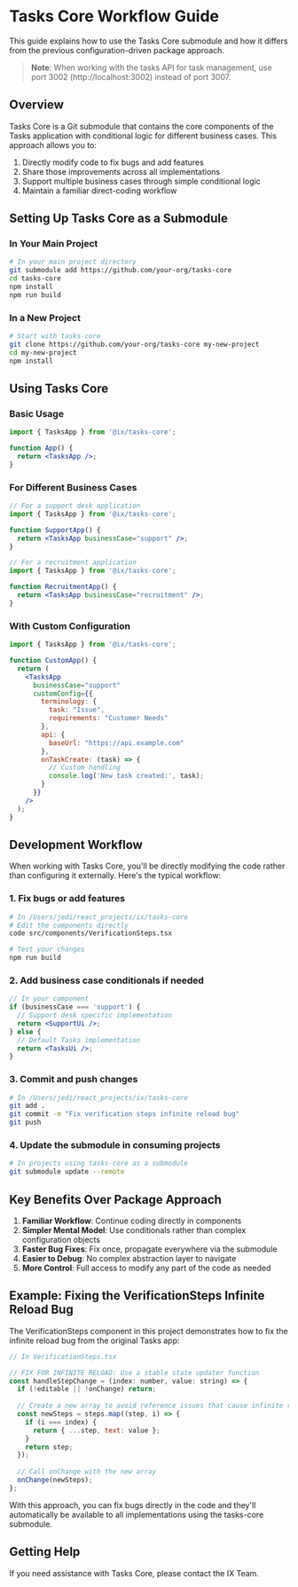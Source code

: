 # Tasks Core Workflow Guide

This guide explains how to use the Tasks Core submodule and how it differs from the previous configuration-driven package approach.

> **Note**: When working with the tasks API for task management, use port 3002 (http://localhost:3002) instead of port 3007.

## Overview

Tasks Core is a Git submodule that contains the core components of the Tasks application with conditional logic for different business cases. This approach allows you to:

1. Directly modify code to fix bugs and add features
2. Share those improvements across all implementations 
3. Support multiple business cases through simple conditional logic
4. Maintain a familiar direct-coding workflow

## Setting Up Tasks Core as a Submodule

### In Your Main Project

```bash
# In your main project directory
git submodule add https://github.com/your-org/tasks-core
cd tasks-core
npm install
npm run build
```

### In a New Project

```bash
# Start with tasks-core
git clone https://github.com/your-org/tasks-core my-new-project
cd my-new-project
npm install
```

## Using Tasks Core

### Basic Usage

```jsx
import { TasksApp } from '@ix/tasks-core';

function App() {
  return <TasksApp />;
}
```

### For Different Business Cases

```jsx
// For a support desk application
import { TasksApp } from '@ix/tasks-core';

function SupportApp() {
  return <TasksApp businessCase="support" />;
}

// For a recruitment application
import { TasksApp } from '@ix/tasks-core';

function RecruitmentApp() {
  return <TasksApp businessCase="recruitment" />;
}
```

### With Custom Configuration

```jsx
import { TasksApp } from '@ix/tasks-core';

function CustomApp() {
  return (
    <TasksApp 
      businessCase="support"
      customConfig={{
        terminology: {
          task: "Issue",
          requirements: "Customer Needs"
        },
        api: {
          baseUrl: "https://api.example.com"
        },
        onTaskCreate: (task) => {
          // Custom handling
          console.log('New task created:', task);
        }
      }}
    />
  );
}
```

## Development Workflow

When working with Tasks Core, you'll be directly modifying the code rather than configuring it externally. Here's the typical workflow:

### 1. Fix bugs or add features

```bash
# In /Users/jedi/react_projects/ix/tasks-core
# Edit the components directly
code src/components/VerificationSteps.tsx

# Test your changes
npm run build
```

### 2. Add business case conditionals if needed

```jsx
// In your component
if (businessCase === 'support') {
  // Support desk specific implementation
  return <SupportUi />;
} else {
  // Default Tasks implementation
  return <TasksUi />;
}
```

### 3. Commit and push changes

```bash
# In /Users/jedi/react_projects/ix/tasks-core
git add .
git commit -m "Fix verification steps infinite reload bug"
git push
```

### 4. Update the submodule in consuming projects

```bash
# In projects using tasks-core as a submodule
git submodule update --remote
```

## Key Benefits Over Package Approach

1. **Familiar Workflow**: Continue coding directly in components
2. **Simpler Mental Model**: Use conditionals rather than complex configuration objects
3. **Faster Bug Fixes**: Fix once, propagate everywhere via the submodule
4. **Easier to Debug**: No complex abstraction layer to navigate
5. **More Control**: Full access to modify any part of the code as needed

## Example: Fixing the VerificationSteps Infinite Reload Bug

The VerificationSteps component in this project demonstrates how to fix the infinite reload bug from the original Tasks app:

```jsx
// In VerificationSteps.tsx

// FIX FOR INFINITE RELOAD: Use a stable state updater function
const handleStepChange = (index: number, value: string) => {
  if (!editable || !onChange) return;
  
  // Create a new array to avoid reference issues that cause infinite reloads
  const newSteps = steps.map((step, i) => {
    if (i === index) {
      return { ...step, text: value };
    }
    return step;
  });
  
  // Call onChange with the new array
  onChange(newSteps);
};
```

With this approach, you can fix bugs directly in the code and they'll automatically be available to all implementations using the tasks-core submodule.

## Getting Help

If you need assistance with Tasks Core, please contact the IX Team.
